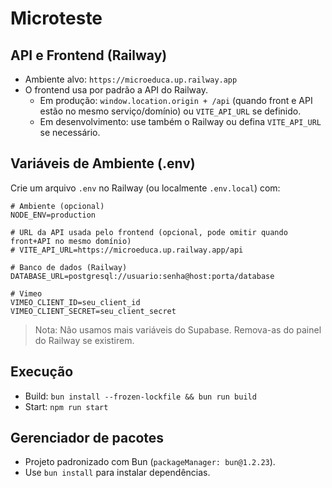 # Microteste

## API e Frontend (Railway)

- Ambiente alvo: `https://microeduca.up.railway.app`
- O frontend usa por padrão a API do Railway.
  - Em produção: `window.location.origin + /api` (quando front e API estão no mesmo serviço/domínio) ou `VITE_API_URL` se definido.
  - Em desenvolvimento: use também o Railway ou defina `VITE_API_URL` se necessário.

## Variáveis de Ambiente (.env)

Crie um arquivo `.env` no Railway (ou localmente `.env.local`) com:

```env
# Ambiente (opcional)
NODE_ENV=production

# URL da API usada pelo frontend (opcional, pode omitir quando front+API no mesmo domínio)
# VITE_API_URL=https://microeduca.up.railway.app/api

# Banco de dados (Railway)
DATABASE_URL=postgresql://usuario:senha@host:porta/database

# Vimeo
VIMEO_CLIENT_ID=seu_client_id
VIMEO_CLIENT_SECRET=seu_client_secret
```

> Nota: Não usamos mais variáveis do Supabase. Remova-as do painel do Railway se existirem.

## Execução

- Build: `bun install --frozen-lockfile && bun run build`
- Start: `npm run start`

## Gerenciador de pacotes

- Projeto padronizado com Bun (`packageManager: bun@1.2.23`).
- Use `bun install` para instalar dependências.
